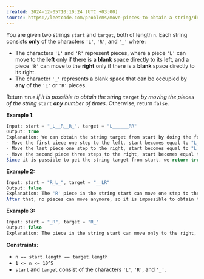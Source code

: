 ```yaml
---
created: 2024-12-05T10:10:24 (UTC +03:00)
source: https://leetcode.com/problems/move-pieces-to-obtain-a-string/description/?envType=daily-question&envId=2024-12-05
---
```

You are given two strings `start` and `target`, both of length `n`. Each string consists **only** of the characters `'L'`, `'R'`, and `'_'` where:

-   The characters `'L'` and `'R'` represent pieces, where a piece `'L'` can move to the **left** only if there is a **blank** space directly to its left, and a piece `'R'` can move to the **right** only if there is a **blank** space directly to its right.
-   The character `'_'` represents a blank space that can be occupied by **any** of the `'L'` or `'R'` pieces.

Return `true` _if it is possible to obtain the string_ `target` _by moving the pieces of the string_ `start` _**any** number of times_. Otherwise, return `false`.


**Example 1:**

``` Java
Input: start = "_L__R__R_", target = "L______RR"
Output: true
Explanation: We can obtain the string target from start by doing the following moves:
- Move the first piece one step to the left, start becomes equal to "L___R__R_".
- Move the last piece one step to the right, start becomes equal to "L___R___R".
- Move the second piece three steps to the right, start becomes equal to "L______RR".
Since it is possible to get the string target from start, we return true.
```


**Example 2:**

``` Java
Input: start = "R_L_", target = "__LR"
Output: false
Explanation: The 'R' piece in the string start can move one step to the right to obtain "_RL_".
After that, no pieces can move anymore, so it is impossible to obtain the string target from start.
```


**Example 3:**

``` Java
Input: start = "_R", target = "R_"
Output: false
Explanation: The piece in the string start can move only to the right, so it is impossible to obtain the string target from start.
```


**Constraints:**

-   `n == start.length == target.length`
-   `1 <= n <= 10^5`
-   `start` and `target` consist of the characters `'L'`, `'R'`, and `'_'`.

